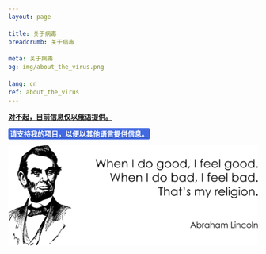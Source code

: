 ```yaml
---
layout: page

title: 关于病毒
breadcrumb: 关于病毒

meta: 关于病毒
og: img/about_the_virus.png

lang: cn
ref: about_the_virus
---
```


**<a href="https://lincolnvirus.com/ru/about_the_virus/" target="_blank">对不起，目前信息仅以俄语提供。</a>**

**<a href="https://www.paypal.com/cgi-bin/webscr?cmd=_s-xclick&hosted_button_id=T3KLFW2TE8SJC&source=url" target="_blank"><span style="background-color:#4169E1; color:white; padding:3px; border-radius: 3px">请支持我的项目，以便以其他语言提供信息。</span></a>**

<a data-fancybox="gallery" href="/img/about_the_virus/Lincoln.png"><img src="/img/about_the_virus/Lincoln.png" alt=""></a>
